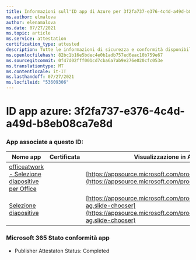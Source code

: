 ```yaml
---
title: Informazioni sull'ID app di Azure per 3f2fa737-e376-4c4d-a49d-b8eb08ca7e8d
ms.author: elmalova
author: elenamalova
ms.date: 07/27/2021
ms.topic: article
ms.service: attestation
certification_type: attested
description: Tutte le informazioni di sicurezza e conformità disponibili per 3f2fa737-e376-4c4d-a49d-b8eb08ca7e8d.
ms.openlocfilehash: 82bc1b16e5bdec4e0b1adb757ed6eac10b759e67
ms.sourcegitcommit: 0f47d02fff001cd7cba6a7ab9e276e020cfc053e
ms.translationtype: MT
ms.contentlocale: it-IT
ms.lasthandoff: 07/27/2021
ms.locfileid: "53609306"
---
```

# <a name="azure-app-id-3f2fa737-e376-4c4d-a49d-b8eb08ca7e8d"></a>ID app azure: 3f2fa737-e376-4c4d-a49d-b8eb08ca7e8d


### <a name="apps-associated-with-this-id"></a>App associate a questo ID:
| **Nome app** | **Certificata** | **Visualizzazione in AppSource** |
|--------------|---------------|-----------------------|
| [officeatwork - Selezione diapositive per Office](https://docs.microsoft.com/microsoft-365-app-certification/forward/WA200002582) |  | [https://appsource.microsoft.com/product/office/WA200002582](https://appsource.microsoft.com/product/office/WA200002582) |
| [Selezione diapositive](https://docs.microsoft.com/microsoft-365-app-certification/forward/officeatwork-ag.slide-chooser) |  | [https://appsource.microsoft.com/product/office/officeatwork-ag.slide-chooser](https://appsource.microsoft.com/product/office/officeatwork-ag.slide-chooser) |

### <a name="microsoft-365-app-compliance-status"></a>Microsoft 365 Stato conformità app
- Publisher Attestaton Status: Completed
